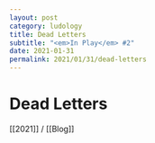 ```yaml
---
layout: post
category: ludology
title: Dead Letters
subtitle: "<em>In Play</em> #2"
date: 2021-01-31
permalink: 2021/01/31/dead-letters
---
```


# Dead Letters

[[2021]] / [[Blog]]